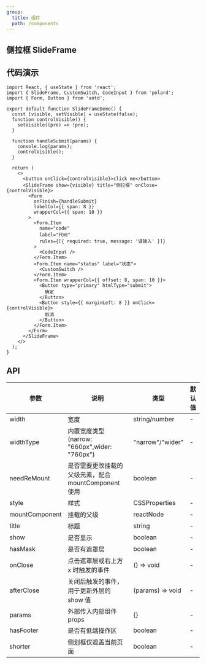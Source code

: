 ```yaml
---
group:
  title: 组件
  path: /components
---
```


## 侧拉框 SlideFrame

## 代码演示

```tsx
import React, { useState } from 'react';
import { SlideFrame, CustomSwitch, CodeInput } from 'polard';
import { Form, Button } from 'antd';

export default function SlideFrameDemo() {
  const [visible, setVisible] = useState(false);
  function controlVisible() {
    setVisible((pre) => !pre);
  }

  function handleSubmit(params) {
    console.log(params);
    controlVisible();
  }

  return (
    <>
      <button onClick={controlVisible}>click me</button>
      <SlideFrame show={visible} title="侧拉框" onClose={controlVisible}>
        <Form
          onFinish={handleSubmit}
          labelCol={{ span: 8 }}
          wrapperCol={{ span: 10 }}
        >
          <Form.Item
            name="code"
            label="代码"
            rules={[{ required: true, message: '请输入' }]}
          >
            <CodeInput />
          </Form.Item>
          <Form.Item name="status" label="状态">
            <CustomSwitch />
          </Form.Item>
          <Form.Item wrapperCol={{ offset: 8, span: 10 }}>
            <Button type="primary" htmlType="submit">
              确定
            </Button>
            <Button style={{ marginLeft: 8 }} onClick={controlVisible}>
              取消
            </Button>
          </Form.Item>
        </Form>
      </SlideFrame>
    </>
  );
}
```

## API

| 参数           | 说明                                                 | 类型             | 默认值 |
| -------------- | ---------------------------------------------------- | ---------------- | ------ |
| width          | 宽度                                                 | string/number    | -      |
| widthType      | 内置宽度类型(narrow: "660px",wider: "760px")         | "narrow"/"wider" | -      |
| needReMount    | 是否需要更改挂载的父级元素，配合 mountComponent 使用 | boolean          | -      |
| style          | 样式                                                 | CSSProperties    | -      |
| mountComponent | 挂载的父级                                           | reactNode        | -      |
| title          | 标题                                                 | string           | -      |
| show           | 是否显示                                             | boolean          | -      |
| hasMask        | 是否有遮罩层                                         | boolean          | -      |
| onClose        | 点击遮罩层或右上方 x 时触发的事件                    | () => void       | -      |
| afterClose     | 关闭后触发的事件，用于更新外层的 show 值             | (params) => void | -      |
| params         | 外部传入内部组件 props                               | {}               | -      |
| hasFooter      | 是否有低端操作区                                     | boolean          | -      |
| shorter        | 侧划框仅遮盖当前页面                                 | boolean          | -      |

